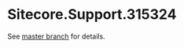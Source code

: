 # Sitecore.Support.315324

See [master branch](https://github.com/sitecoresupport/Sitecore.Support.315324) for details.
